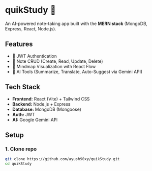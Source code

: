 # quikStudy 📝

An AI-powered note-taking app built with the **MERN stack** (MongoDB, Express, React, Node.js).

## Features
- 🔑 JWT Authentication
- 📝 Note CRUD (Create, Read, Update, Delete)
- 🧠 Mindmap Visualization with React Flow
- 🤖 AI Tools (Summarize, Translate, Auto-Suggest via Gemini API)

## Tech Stack
- **Frontend:** React (Vite) + Tailwind CSS
- **Backend:** Node.js + Express
- **Database:** MongoDB (Mongoose)
- **Auth:** JWT
- **AI:** Google Gemini API

## Setup

### 1. Clone repo
```bash
git clone https://github.com/ayush90xy/quikStudy.git
cd quikStudy
